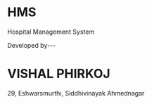 # HMS
Hospital Management System


Developed by---
# VISHAL PHIRKOJ
29, Eshwarsmurthi, Siddhivinayak
Ahmednagar
